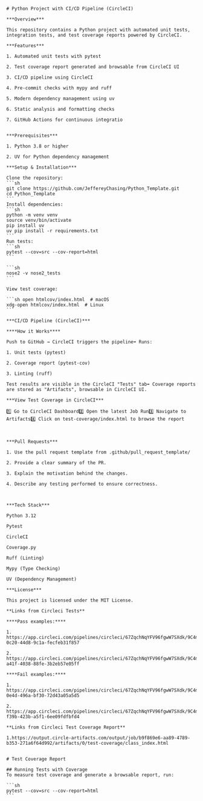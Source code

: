     # Python Project with CI/CD Pipeline (CircleCI)

    ***Overview***

    This repository contains a Python project with automated unit tests, integration tests, and test coverage reports powered by CircleCI.

    ***Features***

    1. Automated unit tests with pytest

    2. Test coverage report generated and browsable from CircleCI UI

    3. CI/CD pipeline using CircleCI

    4. Pre-commit checks with mypy and ruff

    5. Modern dependency management using uv

    6. Static analysis and formatting checks

    7. GitHub Actions for continuous integratio


    ***Prerequisites***

    1. Python 3.8 or higher

    2. UV for Python dependency management

    ***Setup & Installation***

    Clone the repository:
    ```sh
    git clone https://github.com/JeffereyChasing/Python_Template.git
    cd Python_Template
    ```
    Install dependencies:
    ```sh
    python -m venv venv
    source venv/bin/activate
    pip install uv
    uv pip install -r requirements.txt
    ```
    Run tests:
    ```sh
    pytest --cov=src --cov-report=html
    ```

    ```sh
    nose2 -v nose2_tests
    ```

    View test coverage:

    ```sh open htmlcov/index.html  # macOS
    xdg-open htmlcov/index.html  # Linux
    ```

    ***CI/CD Pipeline (CircleCI)***

    ****How it Works****

    Push to GitHub → CircleCI triggers the pipeline➡️ Runs:

    1. Unit tests (pytest)

    2. Coverage report (pytest-cov)

    3. Linting (ruff)

    Test results are visible in the CircleCI "Tests" tab➡️ Coverage reports are stored as "Artifacts", browsable in CircleCI UI.

    ***View Test Coverage in CircleCI***

    1️⃣ Go to CircleCI Dashboard2️⃣ Open the latest Job Run3️⃣ Navigate to Artifacts4️⃣ Click on test-coverage/index.html to browse the report



    ***Pull Requests***

    1. Use the pull request template from .github/pull_request_template/

    2. Provide a clear summary of the PR.

    3. Explain the motivation behind the changes.

    4. Describe any testing performed to ensure correctness.



    ***Tech Stack***

    Python 3.12

    Pytest

    CircleCI

    Coverage.py

    Ruff (Linting)

    Mypy (Type Checking)

    UV (Dependency Management)

    ***License***

    This project is licensed under the MIT License.

    **Links from Circleci Tests**

    ****Pass examples:****

    1. https://app.circleci.com/pipelines/circleci/67ZqchNqYFV96fgwW7SXdk/9C4m9dcUHJDbrPi91BUCAo/14/workflows/9815ba0b-0c20-44d8-9c1a-fecfeb31f857

    2. https://app.circleci.com/pipelines/circleci/67ZqchNqYFV96fgwW7SXdk/9C4m9dcUHJDbrPi91BUCAo/11/workflows/8730b599-a41f-4038-88fe-3b2eb57e05ff

    ****Fail examples:****

    1. https://app.circleci.com/pipelines/circleci/67ZqchNqYFV96fgwW7SXdk/9C4m9dcUHJDbrPi91BUCAo/6/workflows/cddd8e60-0e4d-496a-bf30-72d43a05a5d5

    2. https://app.circleci.com/pipelines/circleci/67ZqchNqYFV96fgwW7SXdk/9C4m9dcUHJDbrPi91BUCAo/8/workflows/b5407d3b-f39b-423b-a5f1-6ee09fdfbfd4

    **Links from Circleci Test Coverage Report**

    1.https://output.circle-artifacts.com/output/job/b9f869e6-aa89-4789-b353-271a6f64d992/artifacts/0/test-coverage/class_index.html


    # Test Coverage Report

    ## Running Tests with Coverage
    To measure test coverage and generate a browsable report, run:

    ```sh
    pytest --cov=src --cov-report=html
    ```

